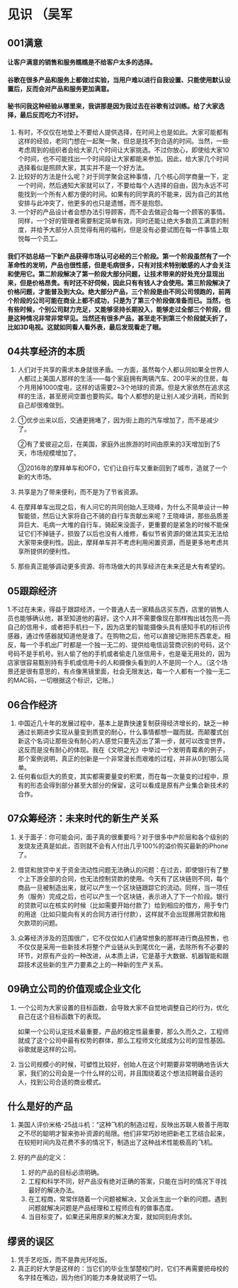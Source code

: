 # 见识 （吴军

## 001满意

#### 让客户满意的销售和服务瞧瞧是不给客户太多的选择。

#### 谷歌在很多产品和服务上都做过实验，当用户难以进行自我设置、只能使用默认设置后，反而会对产品和服务更加满意。

#### 秘书问我这种经验从哪里来，我讲那是因为我过去在谷歌有过训练。给了大家选择，最后反而吃力不讨好。

1. 有时，不仅仅在地垫上不要给人提供选择，在时间上也是如此。大家可能都有这样的经验，老同门想在一起聚一聚，但总是找不到合适的时间。当然，一些考虑周到的组织者会给大家几个时间让大家挑选。不过你放心，即使给大家10个时间，也不可能找出一个时间段让大家都能来参加。因此，给大家几个时间选择看似是照顾大家，其实并不是一个好方法。
2. 比较好的方法是什么呢？对于同学聚会这种事情，几个核心同学商量一下，定一个时间，然后通知大家就可以了，不要给每个人选择的自由，因为永远不可能找到一个所有人都方便的时间。如果有的同学真的不能来，因为自己的其他安排与此冲突了，他更多的也只是遗憾，而不是抱怨。
3. 一个好的产品设计者会想办法引导顾客，而不会去做迎合每一个顾客的事情。同样，一个好的管理者需要制定简单有效，同时还能让绝大多数员工满意的制度，并给予大部分人员觉得有用的福利，但是没有必要试图在每一件事情上取悦每一个员工。

#### 我们不妨总结一下新产品获得市场认可必经的三个阶段。第一个阶段虽然有了一个革命性的发明，产品也很性感，但是毛病很多，只有对技术特别敏感的人才会关注和使用它。第二阶段解决了第一阶段大部分问题，让技术带来的好处充分显现出来，但是价格昂贵。有时还不好伺候，因此只有有钱人才会使用。第三阶段解决了价格问题，才能普及到大众。绝大部分产品，三个阶段是由不同公司领跑的，前两个阶段的公司可能在商业上都不成功，只是为了第三个阶段做准备而已。当然，也有些时候，个别公司财力充足，又能够坚持长期投入，能够走过全部三个阶段，但是这种情况非常非常罕见。当然还有很多产品，甚至走不到第三个阶段就夭折了，比如3D电视。这就如同看人看外表，最后发现看走了眼。

## 04共享经济的本质

1. 人们对于共享的需求本身就很矛盾。一方面，虽然每个人都认同如果全世界人人都过上美国人那样的生活——每个家庭拥有两辆汽车、200平米的住房，每个月用掉1000度电，这样的话需要2~3个地球的资源。但是大家依然在追求这样的生活，甚至房间空置也要购买。每个人都想的是让别人减少消耗，而轮到自己却很难做到。

2. ①优步出来以后，交通更拥堵了，因为街上跑的汽车增加了，而不是减少了。

   ②有了爱彼迎之后，在美国，家庭外出旅游的时间由原来的3天增加到了5天，市场规模增加了。

   ③2016年的摩拜单车和OFO，它们让自行车又重新回到了城市，造就了一个新的大市场。

3. 共享是为了带来便利，而不是为了节省资源。

4. 在摩拜单车出现之后，有人问它的共同创始人王晓峰，为什么不简单设计一种智能锁，然后让大家将自己不骑的自行车贡献出来呢？王晓峰讲，那些品质差异巨大、毛病一大堆的自行车，骑起来没面子，更重要的是紧急的时候不能保证它们不掉链子，损毁了以后也没有人维修，看似节省资源的做法其实无法给大家带来便利性。因此，摩拜单车并不考虑利用闲置资源，而是更多地考虑共享所提供的便利性。

5. 那些真正能够调动更多资源、将市场做大的共享经济在未来还是大有希望的。



## 05跟踪经济

1.不过在未来，得益于跟踪经济，一个普通人去一家精品店买东西，店里的销售人员也能够确认他，甚至知道他的喜好。这个人并不需要像现在那样掏出钱包亮一亮自己的信用卡，或者把手机扫一下，因为店里的智能摄像头具有感知手机的标识传感器，通过传感器就知道他是谁了。在购物之后，他可以直接记账把东西拿走。相反，每一个手机出厂时都是一个独一无二的、提供给电信运营商识别的号码，这个号码不是手机号。别人偷了他的手机或者偷走几张信用卡，也是毫无用处的，因为店家很容易甄别持有手机或信用卡的人和摄像头看到的人不是同一个人。（这个场景还是很有意思的，有点像黑镜里面，社会无限发达，每一个人都有一个独一无二的MAC码，一切根据这个标识，记账。）

## 06合作经济

1. 中国近几十年的发展过程中，基本上是靠快速复制获得经济增长的，缺乏一种通过长期进步实现从量变到质变的耐心，什么事情都想一蹴而就。而颠覆式创新这个名词让那些没有耐心的人感觉只要先迈出了第一步，就可以改变世界，这反而是没有耐心的体现。我在《文明之光》中举过一个发明青霉素的例子，那个案例说明，真正的创新是一个非常漫长而艰难的过程，并非从0到1那么简单。
2. 任何看似巨大的质变，其实都需要量变的积累，而在每一次量变的过程中，原有的形态会得到部分甚至大部分的保留，这可以看成是原有产业集合新技术的合作。

## 07众筹经济：未来时代的新生产关系

1. 关于面子：你可能会问，面子真的很重要吗？对于很多中产阶层和各个级别的发烧友还真是如此，否则就不会有人付出几乎100%的溢价购买最新的iPhone了。

2. 借贷和放贷中关于资金流动性问题无法确认的问题：在过去，即使银行有了整个上下游全部的合同，也无法控制贷款的使用。今天有了区块链则不同，每个商品一旦被制造出来，就可以产生一个区块链跟踪它的流动。同样，当一项任务（服务）完成之后，也可以产生一个区块链，表示进入了下一个阶段。银行的贷款可以在核实的时候（比如需要开始付款了）给到相应的借方，用于专门的用途（比如只能向有关的合同方进行付款），这样就不会出现挪用贷款和拖欠款项的问题。

3. 众筹经济涉及的范围很广，它不仅仅如人们通常想象的那样进行商品预售，也不仅仅是采用一些新技术将整个产业链从头到尾优化一遍，去除所有不必要的环节，对原有产业的一种改进，从本质上讲，它是基于大数据、机器智能和跟踪技术这些新的生产力要素之上的一种新的生产关系。

## 09确立公司的价值观或企业文化

1. 一个公司为大家设置的目标函数，会导致大家不自觉地调整自己的行为，优化自己在这个目标函数下的表现。

   如果一个公司认定技术最重要，产品的稳定性最重要，那么久而久之，工程师就成了这个公司中最有权势的群体，那么工程师文化就成为公司的显性基因。谷歌就是这样的公司。

2. 当公司规模小的时候，可塑性比较好，创始人在这个时期要非常明确地告诉大家，我们的公司会是一个什么样的公司，并且围绕着这个想法招聘最合适的人，找到公司合适的商业模式。

## 什么是好的产品

1. 美国人评价米格-25战斗机：“这种飞机的制造过程，反映出苏联人极善于用取之不尽的聪明才智来弥补资源的局限。他们非常巧妙地把新老工艺结合起来，在较短时间内及花费不多的情况下，制造出了这种战术性能极高的飞机。

2. 好的产品的定义：

   1. 好的产品的目标必须明确。
   2. 工程和科学不同，好产品没有绝对正确的答案，只能在当时的情况下寻找最好的解决办法。
   3. 在工程商，常常伴随着一个问题被解决，又会派生出一个新的问题。遇到问题就解决问题是产品经理和工程师应有的做事态度。
   4. 当目标变了，如果还采用原来的解决方案，就如同刻舟求剑。


## 缪贤的误区

1. 凭手艺吃饭，而不是靠光环吃饭。
2. 真正的好大学是这样的：当它们的毕业生邹楚校门时，它们不再需要把母校的名字挂在嘴边，因为他们的能力本身就说明了一切。

